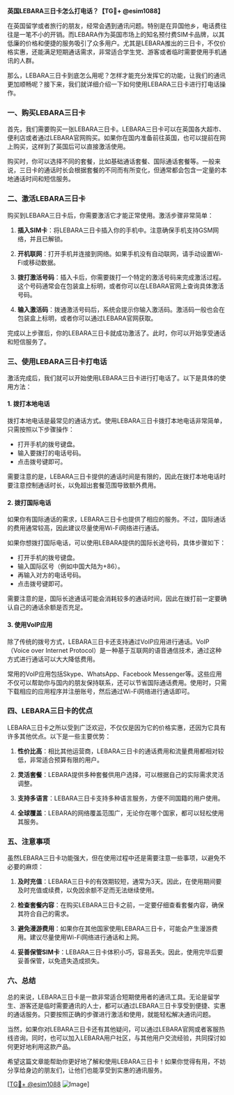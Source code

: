 **英国LEBARA三日卡怎么打电话？【TG💪+ @esim1088】**

在英国留学或者旅行的朋友，经常会遇到通讯问题。特别是在异国他乡，电话费往往是一笔不小的开销。而LEBARA作为英国市场上的知名预付费SIM卡品牌，以其低廉的价格和便捷的服务吸引了众多用户。尤其是LEBARA推出的三日卡，不仅价格实惠，还能满足短期通话需求，非常适合学生党、游客或者临时需要使用手机通讯的人群。

那么，LEBARA三日卡到底怎么用呢？怎样才能充分发挥它的功能，让我们的通讯更加顺畅呢？接下来，我们就详细介绍一下如何使用LEBARA三日卡进行打电话操作。

### **一、购买LEBARA三日卡**

首先，我们需要购买一张LEBARA三日卡。LEBARA三日卡可以在英国各大超市、便利店或者通过LEBARA官网购买。如果你在国内准备前往英国，也可以提前在网上购买，这样到了英国后可以直接激活使用。

购买时，你可以选择不同的套餐，比如基础通话套餐、国际通话套餐等。一般来说，三日卡的通话时长会根据套餐的不同而有所变化，但通常都会包含一定量的本地通话时间和短信服务。

### **二、激活LEBARA三日卡**

购买到LEBARA三日卡后，你需要激活它才能正常使用。激活步骤非常简单：

1. **插入SIM卡**：将LEBARA三日卡插入你的手机中。注意确保手机支持GSM网络，并且已解锁。
   
2. **开机联网**：打开手机并连接到网络。如果手机没有自动联网，请手动设置Wi-Fi或移动数据。

3. **拨打激活号码**：插入卡后，你需要拨打一个特定的激活号码来完成激活过程。这个号码通常会在包装盒上标明，或者你可以在LEBARA官网上查询具体激活号码。

4. **输入激活码**：拨通激活号码后，系统会提示你输入激活码。激活码一般也会在包装盒上标明，或者你可以通过LEBARA官网获取。

完成以上步骤后，你的LEBARA三日卡就成功激活了。此时，你可以开始享受通话和短信服务了。

### **三、使用LEBARA三日卡打电话**

激活完成后，我们就可以开始使用LEBARA三日卡进行打电话了。以下是具体的使用方法：

#### **1. 拨打本地电话**

拨打本地电话是最常见的通话方式。使用LEBARA三日卡拨打本地电话非常简单，只需按照以下步骤操作：

- 打开手机的拨号键盘。
- 输入要拨打的电话号码。
- 点击拨号键即可。

需要注意的是，LEBARA三日卡提供的通话时间是有限的，因此在拨打本地电话时要注意控制通话时长，以免超出套餐范围导致额外费用。

#### **2. 拨打国际电话**

如果你有国际通话的需求，LEBARA三日卡也提供了相应的服务。不过，国际通话的费用通常较高，因此建议尽量使用Wi-Fi网络进行通话。

如果你想拨打国际电话，可以使用LEBARA提供的国际长途号码，具体步骤如下：

- 打开手机的拨号键盘。
- 输入国际区号（例如中国大陆为+86）。
- 再输入对方的电话号码。
- 点击拨号键即可。

需要注意的是，国际长途通话可能会消耗较多的通话时间，因此在拨打前一定要确认自己的通话余额是否充足。

#### **3. 使用VoIP应用**

除了传统的拨号方式，LEBARA三日卡还支持通过VoIP应用进行通话。VoIP（Voice over Internet Protocol）是一种基于互联网的语音通信技术，通过这种方式进行通话可以大大降低费用。

常用的VoIP应用包括Skype、WhatsApp、Facebook Messenger等。这些应用不仅可以帮助你与国内的朋友保持联系，还可以节省国际通话费用。使用时，只需下载相应的应用程序并注册账号，然后通过Wi-Fi网络进行通话即可。

### **四、LEBARA三日卡的优点**

LEBARA三日卡之所以受到广泛欢迎，不仅仅是因为它的价格实惠，还因为它具有许多其他优点。以下是一些主要优势：

1. **性价比高**：相比其他运营商，LEBARA三日卡的通话费用和流量费用都相对较低，非常适合预算有限的用户。

2. **灵活套餐**：LEBARA提供多种套餐供用户选择，可以根据自己的实际需求灵活调整。

3. **支持多语言**：LEBARA三日卡支持多种语言服务，方便不同国籍的用户使用。

4. **全球覆盖**：LEBARA的网络覆盖范围广，无论你在哪个国家，都可以轻松使用其服务。

### **五、注意事项**

虽然LEBARA三日卡功能强大，但在使用过程中还是需要注意一些事项，以避免不必要的麻烦：

1. **及时充值**：LEBARA三日卡的有效期较短，通常为3天。因此，在使用期间要及时充值或续费，以免因余额不足而无法继续使用。

2. **检查套餐内容**：在购买LEBARA三日卡之前，一定要仔细查看套餐内容，确保其符合自己的需求。

3. **避免漫游费用**：如果你在其他国家使用LEBARA三日卡，可能会产生漫游费用。建议尽量使用Wi-Fi网络进行通话和上网。

4. **妥善保管SIM卡**：LEBARA三日卡体积小巧，容易丢失。因此，使用完毕后要妥善保管，以免遗失造成损失。

### **六、总结**

总的来说，LEBARA三日卡是一款非常适合短期使用者的通讯工具。无论是留学生、游客还是临时需要通讯的人士，都可以通过LEBARA三日卡享受到便捷、实惠的通话服务。只要按照正确的步骤进行激活和使用，就能轻松解决通讯问题。

当然，如果你对LEBARA三日卡还有其他疑问，可以通过LEBARA官网或者客服热线咨询。同时，也可以加入LEBARA用户社区，与其他用户交流经验，共同探讨如何更好地利用这款产品。

希望这篇文章能帮助你更好地了解和使用LEBARA三日卡！如果你觉得有用，不妨分享给身边的朋友们，让他们也能享受到实惠的通讯服务。

[[TG💪+ @esim1088](https://t.me/s/esim1088) ![Image](https://i.postimg.cc/4NQfJmqS/Snipaste-2025-05-13-00-14-12.png)]
